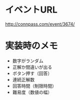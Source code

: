 # イベントURL
<http://connpass.com/event/3674/>

# 実装時のメモ
* 数字がランダム
* 正解か間違いが出る
* ボタン押す（回答）
* 連続正解数
* 回答時間（制限時間）
* 難易度（数値の幅）
